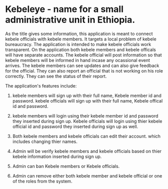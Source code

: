 # Kebeleye - name for a small administrative unit in Ethiopia.

                                                                                                                              
As the title gives some information, this application is meant to connect kebele officials with kebele members. It targets a local problem of kebele bureaucracy. The application is intended to make kebele officials work transparent. On the application both kebele members and kebele officals will have separate accounts. The kebele official will post information so that kebele members will be informed in hand incase any ocassional event arrives. The kebele members can see updates and can also give feedback for the official. They can also report an official that is not working on his role correctly. They can see the status of their report.

The application's features include:

1. kebele members will sign up with their full name, Kebele member id and password. kebele officials will sign up with their full name, Kebele offical id and password.

2. kebele members will login using their kebele member id and password they inserted during sign up. Kebele officials will login using thier kebele official id and password they inserted during sign up as well.

3. Both kebele members and kebele officials can edit their account. which includes changing thier names.

4. Admin will be verify kebele members and kebele officials based on thier kebele information inserted during sign up.

5. Admin can ban Kebele members or Kebele officials.

6. Admin can remove either both kebele member and kebele official or one of the roles from the system.
